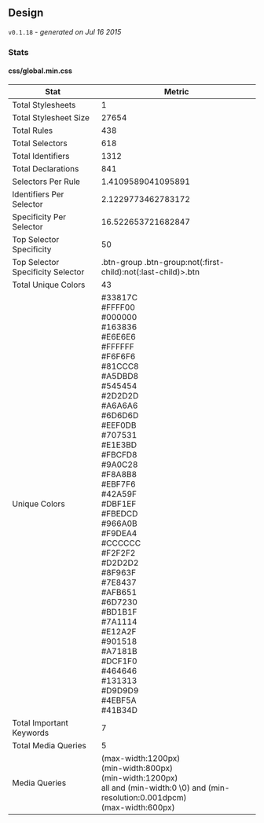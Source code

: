 ## Design
`v0.1.18` - *generated on Jul 16 2015*
### Stats
#### css/global.min.css
|Stat|Metric|
|---|---|
|Total Stylesheets|1|
|Total Stylesheet Size|27654|
|Total Rules|438|
|Total Selectors|618|
|Total Identifiers|1312|
|Total Declarations|841|
|Selectors Per Rule|1.4109589041095891|
|Identifiers Per Selector|2.1229773462783172|
|Specificity Per Selector|16.522653721682847|
|Top Selector Specificity|50|
|Top Selector Specificity Selector|.btn-group .btn-group:not(:first-child):not(:last-child)>.btn|
|Total Unique Colors|43|
|Unique Colors|#33817C<br/>#FFFF00<br/>#000000<br/>#163836<br/>#E6E6E6<br/>#FFFFFF<br/>#F6F6F6<br/>#81CCC8<br/>#A5DBD8<br/>#545454<br/>#2D2D2D<br/>#A6A6A6<br/>#6D6D6D<br/>#EEF0DB<br/>#707531<br/>#E1E3BD<br/>#FBCFD8<br/>#9A0C28<br/>#F8A8B8<br/>#EBF7F6<br/>#42A59F<br/>#DBF1EF<br/>#FBEDCD<br/>#966A0B<br/>#F9DEA4<br/>#CCCCCC<br/>#F2F2F2<br/>#D2D2D2<br/>#8F963F<br/>#7E8437<br/>#AFB651<br/>#6D7230<br/>#BD1B1F<br/>#7A1114<br/>#E12A2F<br/>#901518<br/>#A7181B<br/>#DCF1F0<br/>#464646<br/>#131313<br/>#D9D9D9<br/>#4EBF5A<br/>#41B34D|
|Total Important Keywords|7|
|Total Media Queries|5|
|Media Queries|(max-width:1200px)<br/>(min-width:800px)<br/>(min-width:1200px)<br/>all and (min-width:0 \0) and (min-resolution:0.001dpcm)<br/>(max-width:600px)|